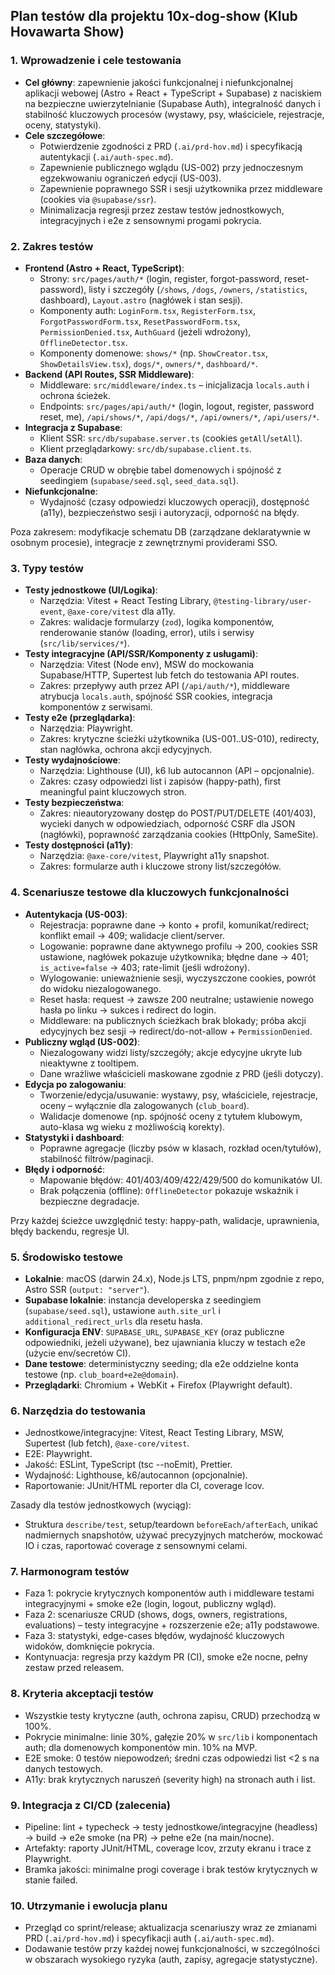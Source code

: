 ## Plan testów dla projektu 10x-dog-show (Klub Hovawarta Show)

### 1. Wprowadzenie i cele testowania

- **Cel główny**: zapewnienie jakości funkcjonalnej i niefunkcjonalnej aplikacji webowej (Astro + React + TypeScript + Supabase) z naciskiem na bezpieczne uwierzytelnianie (Supabase Auth), integralność danych i stabilność kluczowych procesów (wystawy, psy, właściciele, rejestracje, oceny, statystyki).
- **Cele szczegółowe**:
  - Potwierdzenie zgodności z PRD (`.ai/prd-hov.md`) i specyfikacją autentykacji (`.ai/auth-spec.md`).
  - Zapewnienie publicznego wglądu (US-002) przy jednoczesnym egzekwowaniu ograniczeń edycji (US-003).
  - Zapewnienie poprawnego SSR i sesji użytkownika przez middleware (cookies via `@supabase/ssr`).
  - Minimalizacja regresji przez zestaw testów jednostkowych, integracyjnych i e2e z sensownymi progami pokrycia.

### 2. Zakres testów

- **Frontend (Astro + React, TypeScript)**:
  - Strony: `src/pages/auth/*` (login, register, forgot-password, reset-password), listy i szczegóły (`/shows`, `/dogs`, `/owners`, `/statistics`, dashboard), `Layout.astro` (nagłówek i stan sesji).
  - Komponenty auth: `LoginForm.tsx`, `RegisterForm.tsx`, `ForgotPasswordForm.tsx`, `ResetPasswordForm.tsx`, `PermissionDenied.tsx`, `AuthGuard` (jeżeli wdrożony), `OfflineDetector.tsx`.
  - Komponenty domenowe: `shows/*` (np. `ShowCreator.tsx`, `ShowDetailsView.tsx`), `dogs/*`, `owners/*`, `dashboard/*`.
- **Backend (API Routes, SSR Middleware)**:
  - Middleware: `src/middleware/index.ts` – inicjalizacja `locals.auth` i ochrona ścieżek.
  - Endpoints: `src/pages/api/auth/*` (login, logout, register, password reset, me), `/api/shows/*`, `/api/dogs/*`, `/api/owners/*`, `/api/users/*`.
- **Integracja z Supabase**:
  - Klient SSR: `src/db/supabase.server.ts` (cookies `getAll`/`setAll`).
  - Klient przeglądarkowy: `src/db/supabase.client.ts`.
- **Baza danych**:
  - Operacje CRUD w obrębie tabel domenowych i spójność z seedingiem (`supabase/seed.sql`, `seed_data.sql`).
- **Niefunkcjonalne**:
  - Wydajność (czasy odpowiedzi kluczowych operacji), dostępność (a11y), bezpieczeństwo sesji i autoryzacji, odporność na błędy.

Poza zakresem: modyfikacje schematu DB (zarządzane deklaratywnie w osobnym procesie), integracje z zewnętrznymi providerami SSO.

### 3. Typy testów

- **Testy jednostkowe (UI/Logika)**:
  - Narzędzia: Vitest + React Testing Library, `@testing-library/user-event`, `@axe-core/vitest` dla a11y.
  - Zakres: walidacje formularzy (`zod`), logika komponentów, renderowanie stanów (loading, error), utils i serwisy (`src/lib/services/*`).
- **Testy integracyjne (API/SSR/Komponenty z usługami)**:
  - Narzędzia: Vitest (Node env), MSW do mockowania Supabase/HTTP, Supertest lub fetch do testowania API routes.
  - Zakres: przepływy auth przez API (`/api/auth/*`), middleware atrybucja `locals.auth`, spójność SSR cookies, integracja komponentów z serwisami.
- **Testy e2e (przeglądarka)**:
  - Narzędzia: Playwright.
  - Zakres: krytyczne ścieżki użytkownika (US-001..US-010), redirecty, stan nagłówka, ochrona akcji edycyjnych.
- **Testy wydajnościowe**:
  - Narzędzia: Lighthouse (UI), k6 lub autocannon (API – opcjonalnie).
  - Zakres: czasy odpowiedzi list i zapisów (happy-path), first meaningful paint kluczowych stron.
- **Testy bezpieczeństwa**:
  - Zakres: nieautoryzowany dostęp do POST/PUT/DELETE (401/403), wycieki danych w odpowiedziach, odporność CSRF dla JSON (nagłówki), poprawność zarządzania cookies (HttpOnly, SameSite).
- **Testy dostępności (a11y)**:
  - Narzędzia: `@axe-core/vitest`, Playwright a11y snapshot.
  - Zakres: formularze auth i kluczowe strony list/szczegółów.

### 4. Scenariusze testowe dla kluczowych funkcjonalności

- **Autentykacja (US-003)**:
  - Rejestracja: poprawne dane → konto + profil, komunikat/redirect; konflikt email → 409; walidacje client/server.
  - Logowanie: poprawne dane aktywnego profilu → 200, cookies SSR ustawione, nagłówek pokazuje użytkownika; błędne dane → 401; `is_active=false` → 403; rate-limit (jeśli wdrożony).
  - Wylogowanie: unieważnienie sesji, wyczyszczone cookies, powrót do widoku niezalogowanego.
  - Reset hasła: request → zawsze 200 neutralne; ustawienie nowego hasła po linku → sukces i redirect do login.
  - Middleware: na publicznych ścieżkach brak blokady; próba akcji edycyjnych bez sesji → redirect/do-not-allow + `PermissionDenied`.
- **Publiczny wgląd (US-002)**:
  - Niezalogowany widzi listy/szczegóły; akcje edycyjne ukryte lub nieaktywne z tooltipem.
  - Dane wrażliwe właścicieli maskowane zgodnie z PRD (jeśli dotyczy).
- **Edycja po zalogowaniu**:
  - Tworzenie/edycja/usuwanie: wystawy, psy, właściciele, rejestracje, oceny – wyłącznie dla zalogowanych (`club_board`).
  - Walidacje domenowe (np. spójność oceny z tytułem klubowym, auto-klasa wg wieku z możliwością korekty).
- **Statystyki i dashboard**:
  - Poprawne agregacje (liczby psów w klasach, rozkład ocen/tytułów), stabilność filtrów/paginacji.
- **Błędy i odporność**:
  - Mapowanie błędów: 401/403/409/422/429/500 do komunikatów UI.
  - Brak połączenia (offline): `OfflineDetector` pokazuje wskaźnik i bezpieczne degradacje.

Przy każdej ścieżce uwzględnić testy: happy-path, walidacje, uprawnienia, błędy backendu, regresje UI.

### 5. Środowisko testowe

- **Lokalnie**: macOS (darwin 24.x), Node.js LTS, pnpm/npm zgodnie z repo, Astro SSR (`output: "server"`).
- **Supabase lokalnie**: instancja developerska z seedingiem (`supabase/seed.sql`), ustawione `auth.site_url` i `additional_redirect_urls` dla resetu hasła.
- **Konfiguracja ENV**: `SUPABASE_URL`, `SUPABASE_KEY` (oraz publiczne odpowiedniki, jeżeli używane), bez ujawniania kluczy w testach e2e (użycie env/secretów CI).
- **Dane testowe**: deterministyczny seeding; dla e2e oddzielne konta testowe (np. `club_board+e2e@domain`).
- **Przeglądarki**: Chromium + WebKit + Firefox (Playwright default).

### 6. Narzędzia do testowania

- Jednostkowe/integracyjne: Vitest, React Testing Library, MSW, Supertest (lub fetch), `@axe-core/vitest`.
- E2E: Playwright.
- Jakość: ESLint, TypeScript (tsc --noEmit), Prettier.
- Wydajność: Lighthouse, k6/autocannon (opcjonalnie).
- Raportowanie: JUnit/HTML reporter dla CI, coverage lcov.

Zasady dla testów jednostkowych (wyciąg):
- Struktura `describe/test`, setup/teardown `beforeEach/afterEach`, unikać nadmiernych snapshotów, używać precyzyjnych matcherów, mockować IO i czas, raportować coverage z sensownymi celami.

### 7. Harmonogram testów

- Faza 1: pokrycie krytycznych komponentów auth i middleware testami integracyjnymi + smoke e2e (login, logout, publiczny wgląd).
- Faza 2: scenariusze CRUD (shows, dogs, owners, registrations, evaluations) – testy integracyjne + rozszerzenie e2e; a11y podstawowe.
- Faza 3: statystyki, edge-cases błędów, wydajność kluczowych widoków, domknięcie pokrycia.
- Kontynuacja: regresja przy każdym PR (CI), smoke e2e nocne, pełny zestaw przed releasem.

### 8. Kryteria akceptacji testów

- Wszystkie testy krytyczne (auth, ochrona zapisu, CRUD) przechodzą w 100%.
- Pokrycie minimalne: linie 30%, gałęzie 20% w `src/lib` i komponentach auth; dla domenowych komponentów min. 10% na MVP.
- E2E smoke: 0 testów niepowodzeń; średni czas odpowiedzi list <2 s na danych testowych.
- A11y: brak krytycznych naruszeń (severity high) na stronach auth i list.

### 9. Integracja z CI/CD (zalecenia)

- Pipeline: lint + typecheck → testy jednostkowe/integracyjne (headless) → build → e2e smoke (na PR) → pełne e2e (na main/nocne).
- Artefakty: raporty JUnit/HTML, coverage lcov, zrzuty ekranu i trace z Playwright.
- Bramka jakości: minimalne progi coverage i brak testów krytycznych w stanie failed.

### 10. Utrzymanie i ewolucja planu

- Przegląd co sprint/release; aktualizacja scenariuszy wraz ze zmianami PRD (`.ai/prd-hov.md`) i specyfikacji auth (`.ai/auth-spec.md`).
- Dodawanie testów przy każdej nowej funkcjonalności, w szczególności w obszarach wysokiego ryzyka (auth, zapisy, agregacje statystyczne).


